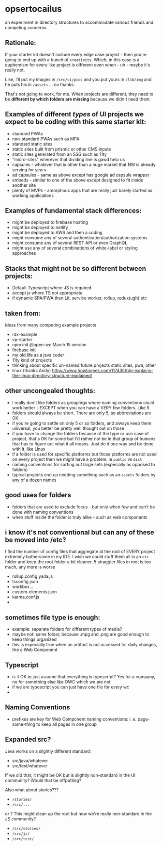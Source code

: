 # opsertocailus
an experiment in directory structures to accommodate various friends and competing concerns.

## Rationale:

If your starter kit doesn't include every edge case project - then you're going to end up with a bunch of `creativity`. Which, in this case is a euphemism for every like project is different even when - uh - maybe it's really not. 

Like, I'll put my images in `/src/ui/pics` and you put yours in `/lib/img` and he puts his in `/assets` ... no thanks.

That's not going to work, for me. When projects are different, they need to be **different by which folders are missing** because we didn't need them.


## Examples of different _types_ of UI projects we expect to be coding with this same starter kit:
- standard PWAs
- non-standard PWAs such as MPA
- standard static sites
- static sites built from prismic or other CMS inputs
- static sites generated from an SSG such as 11ty
- "micro-sites" wherever that dividing line is gawd help us 
- capsules - whatever that is other than a huge market that NW is already serving for years
- ad capsules - same as above except has google ad capsule wrapper
- embeds - similar to one of the above except designed to fit inside another site
- plenty of MVPs - amorphous apps that are really just barely started as working applications

## Examples of fundamental stack differences:
- might be deployed to firebase hosting
- might be deployed to netlify
- might be deployed to AWS and then a coding
- might consume any of several authentication/authorization systems
- might consume any of several REST API or even GraphQL
- might use any of several combinations of white-label or styling approaches

## Stacks that might not be so different between projects:
- Default Typescript where JS is required
- accept js where TS not appropriate
- if dynamic SPA/PWA then Lit, service worker, rollup, redux(ugh) etc

## taken from:

ideas from many competing example projects

- rdx-example
- vp-starter
- npm init @open-wc March 15 version
- firebase init
- my old life as a java coder
- 11ty kind of projects
- thinking about specific un-named future projects static sites, pwa, other
- linux (thanks Andy) https://www.howtogeek.com/117435/htg-explains-the-linux-directory-structure-explained/

## other uncongealed thoughts:

- I really don't like folders as groupings where naming conventions could work better - EXCEPT when you can have a VERY few folders. Like 5
- folders should always be short. There are only 5, so abbreviations are OK
- if you're going to settle on only 5 or so folders, and always keep them universal, you better be pretty well thought out on those
- if you have to change the folders because of the type or use case of project, that's OK for some but I'd rather not be in that group of humans that has to figure out what it all means. Just do it one way and be done with it, like Linux 
- if a folder is used for specific platforms but those platforms are not used on every project then we might have a problem. ie `public` vs `dist`
- naming conventions for sorting out large sets (especially as opposed to folders) 
- typical projects end up needing something such as an `assets` folders by any of a dozen names

## good uses for folders
- folders that are used to exclude focus - but only when few and can't be done with naming conventions
- when stuff inside the folder is truly alike - such as web components

## i know it's not conventional but can any of these be moved into /etc?
I find the number of config files that aggregate at the root of EVERY project extremely bothersome in my IDE. I wish we could stuff them all in an `etc` folder and keep the root folder a bit cleaner. 5 straggler files in root is too much, any more is worse

- rollup.config.yada.js
- tsconfig.json
- workbox...
- custom-elements.json
- karma.conf.js
- 

## sometimes file type is enough:
- example: separate folders for different types of media? 
- maybe not: same folder, because .mpg and .png are good enough to keep things organized
- this is especially true when an artifact is not accessed for daily changes, like a Web Component

## Typescript
- is it OK to just assume that everything is typescript? Yes for a company, no for something else like OWC which we are not
- if we are typescript you can just have one file for every wc
- 

## Naming Conventions
- prefixes are key for Web Component naming conventions: i. e. page-some-thing to keep all pages in one group

## Expanded src?
Java works on a slightly different standard:

- src/java/whatever
- src/test/whatever

If we did that, it might be OK but is slightly non-standard in the UI community? Would that be offputting?

Also what about stories???
- `/stories/`
- `/src/...`

or ? This might clean up the root but now we're really non-standard in the JS community?

- `/src/stories/`
- `/src/js/`
- `/src/test/`